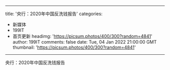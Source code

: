 
---
title: '央行：2020年中国反洗钱报告'
categories: 
 - 新媒体
 - 199IT
 - 首页更新
headimg: 'https://picsum.photos/400/300?random=4841'
author: 199IT
comments: false
date: Tue, 04 Jan 2022 21:00:00 GMT
thumbnail: 'https://picsum.photos/400/300?random=4841'
---

<div>   
央行：2020年中国反洗钱报告  
</div>
            